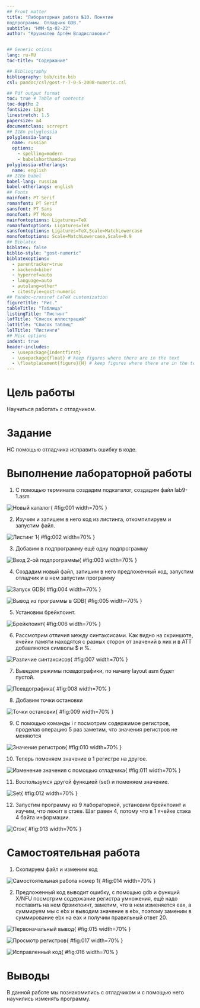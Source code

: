 ```yaml
---
## Front matter
title: "Лабораторная работа №10. Понятие
подпрограммы. Отладчик GDB."
subtitle: "НММ-бд-02-22"
author: "Крухмалев Артём Владиславович"


## Generic otions
lang: ru-RU
toc-title: "Содержание"

## Bibliography
bibliography: bib/cite.bib
csl: pandoc/csl/gost-r-7-0-5-2008-numeric.csl

## Pdf output format
toc: true # Table of contents
toc-depth: 2
fontsize: 12pt
linestretch: 1.5
papersize: a4
documentclass: scrreprt
## I18n polyglossia
polyglossia-lang:
  name: russian
  options:
	- spelling=modern
	- babelshorthands=true
polyglossia-otherlangs:
  name: english
## I18n babel
babel-lang: russian
babel-otherlangs: english
## Fonts
mainfont: PT Serif
romanfont: PT Serif
sansfont: PT Sans
monofont: PT Mono
mainfontoptions: Ligatures=TeX
romanfontoptions: Ligatures=TeX
sansfontoptions: Ligatures=TeX,Scale=MatchLowercase
monofontoptions: Scale=MatchLowercase,Scale=0.9
## Biblatex
biblatex: false
biblio-style: "gost-numeric"
biblatexoptions:
  - parentracker=true
  - backend=biber
  - hyperref=auto
  - language=auto
  - autolang=other*
  - citestyle=gost-numeric
## Pandoc-crossref LaTeX customization
figureTitle: "Рис."
tableTitle: "Таблица"
listingTitle: "Листинг"
lofTitle: "Список иллюстраций"
lotTitle: "Список таблиц"
lolTitle: "Листинги"
## Misc options
indent: true
header-includes:
  - \usepackage{indentfirst}
  - \usepackage{float} # keep figures where there are in the text
  - \floatplacement{figure}{H} # keep figures where there are in the text
---
```


# Цель работы

Научиться работать с отладчиком.

# Задание

НС помощью отладчика исправить ошибку в коде.


# Выполнение лабораторной работы

1. С помощью терминала создадим подкаталог, создадим файл lab9-1.asm

![Новый каталог](image/lab10-1.png){ #fig:001 width=70% }

2. Изучим и запишем в него код из листинга, откомпилируем и запустим файл.

![Листинг 1](image/lab10-3.png){ #fig:002 width=70% }

3. Добавим в подпрограмму ещё одну подпрограмму

![Ввод 2-ой подпрограммы](image/lab10-4.png){ #fig:003 width=70% }

4. Создадим новый файл, запишим в него предложенный код, запустим отладчик и в нем запустим программу

![Запуск GDB](image/lab10-5.png){ #fig:004 width=70% }

![Вывод из программы в GDB](image/lab10-6.png){ #fig:005 width=70% }

5. Установим брейкпоинт.
    
![Брейкпоинт](image/lab10-7.png){ #fig:006 width=70% }

6. Рассмотрим отличия между синтаксисами. Как видно на скриншоте, ячейки памяти находятся с разных сторон от значений в них и в АТТ добавляются символы $ и %.

![Различие синтаксисов](image/lab10-8.png){ #fig:007 width=70% }

7. Выведем режимы псевдографики, по началу layout asm будет пустой.

![Псевдографика](image/lab10-9.png){ #fig:008 width=70% }

8. Добавим точки остановки

![Точки остановки](image/lab10-10.png){ #fig:009 width=70% }

9. С помощью команды i r посмотрим содержимое регистров, проделав операцию 5 раз заметим, что значения регистров не меняются

![Значение регистров](image/lab10-11.png){ #fig:010 width=70% }

10. Теперь поменяем значение в 1 регистре на другое.

![Изменение значения с помощью отладчика](image/lab10-12.png){ #fig:011 width=70% }

11. Воспользумся другой функцией (set) и поменяем значение. 

![Set](image/lab10-13.png){ #fig:012 width=70% }

12. Запустим программу из 9 лабораторной, установим брейкпоинт и изучим, что лежит в стэке. Шаг равен 4, потому что в 1 ячейке стэка 4 байта информации. 

![Стэк](image/lab10-15.png){ #fig:013 width=70% }


# Самостоятельная работа

1. Скопируем файл и изменим код

![Самостоятельная работа номер 1](image/lab10-18.png){ #fig:014 width=70% }

2. Предложенный код выводит ошибку, с помощью gdb и функций X/NFU посмотрим содержание регистра умножения, ещё надо поставить на нем брэикпоинт, заметим, что в нем изменяется eax, а суммируем мы с ebx и выводим значение в ebx, поэтому заменим в суммирование ebx на eax и получим правильный ответ 20.

![Первоначальный вывод](image/lab10-20.png){ #fig:015 width=70% }

![Просмотр регистров](image/lab10-19.png){ #fig:017 width=70% }

![Исправленный код](image/lab10-21.png){ #fig:016 width=70% }

# Выводы

В данной работе мы познакомились с отладчиком и с помощью него научились изменять программу.
